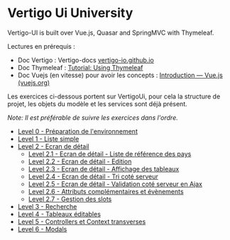 # Vertigo Ui University

Vertigo-UI is built over Vue.js, Quasar and SpringMVC with Thymeleaf.


Lectures en prérequis :

- Doc Vertigo : Vertigo-docs [vertigo-io.github.io](https://vertigo-io.github.io/vertigo-docs/#/)
- Doc Thymeleaf : [Tutorial: Using Thymeleaf](https://www.thymeleaf.org/doc/tutorials/3.0/usingthymeleaf.html)
- Doc Vuejs (en vitesse) pour avoir les concepts : [Introduction — Vue.js (vuejs.org)](https://v2.vuejs.org/v2/guide/?redirect=true)


Les exercices ci-dessous portent sur VertigoUi, pour cela la structure de projet, les objets du mod&egrave;le et les services sont déjà présent.

*Note: Il est préférable de suivre les exercices dans l'ordre.*

- [Level 0 - Préparation de l'environnement](./Level0.md)
- [Level 1 - Liste simple](./Level1.md)
- [Level 2 - Ecran de détail](./Level2.md)
  - [Level 2.1 - Ecran de détail - Liste de référence des pays](./Level2.1.md)
  - [Level 2.2 - Ecran de détail - Edition](./Level2.2.md)
  - [Level 2.3 - Ecran de détail - Affichage des tableaux](./Level2.3.md)
  - [Level 2.4 - Ecran de détail - Tri coté serveur](./Level2.4.md)
  - [Level 2.5 - Ecran de détail - Validation coté serveur en Ajax](./Level2.5.md)
  - [Level 2.6 - Attributs complémentaires et évènements](./Level2.6.md)
  - [Level 2.7 - Gestion des slots](./Level2.7.md)
- [Level 3 - Recherche](./Level3.md)
- [Level 4 - Tableaux éditables](./Level4.md)
- [Level 5 - Controllers et Context transverses](./Level5.md)
- [Level 6 - Modals](./Level6.md)

